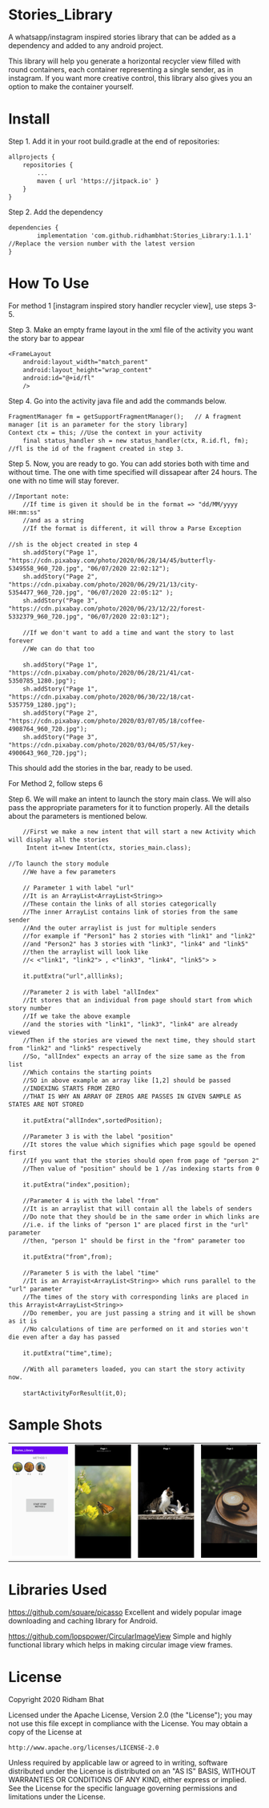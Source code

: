 # Stories_Library
A whatsapp/instagram inspired stories library that can be added as a dependency and added to any android project.

This library will help you generate a horizontal recycler view filled with round containers, each container representing a single sender, as in instagram.
If you want more creative control, this library also gives you an option to make the container yourself.

# Install

Step 1. Add it in your root build.gradle at the end of repositories:

	allprojects {
		repositories {
			...
			maven { url 'https://jitpack.io' }
		}
	}
  
Step 2. Add the dependency

	dependencies {
	        implementation 'com.github.ridhambhat:Stories_Library:1.1.1' //Replace the version number with the latest version
	}

# How To Use

For method 1 [instagram inspired story handler recycler view], use steps 3-5.

Step 3. Make an empty frame layout in the xml file of the activity you want the story bar to appear

	<FrameLayout
		android:layout_width="match_parent"
		android:layout_height="wrap_content"
		android:id="@+id/fl"
        />

Step 4. Go into the activity java file and add the commands below.

	FragmentManager fm = getSupportFragmentManager();   // A fragment manager [it is an parameter for the story library]
	Context ctx = this; //Use the context in your activity
        final status_handler sh = new status_handler(ctx, R.id.fl, fm);   //fl is the id of the fragment created in step 3. 
	
Step 5. Now, you are ready to go. You can add stories both with time and without time. The one with time specified will dissapear after 24 hours. The one with no time will stay forever.

	//Important note:
        //If time is given it should be in the format => "dd/MM/yyyy HH:mm:ss"
        //and as a string
        //If the format is different, it will throw a Parse Exception

	//sh is the object created in step 4
        sh.addStory("Page 1", "https://cdn.pixabay.com/photo/2020/06/28/14/45/butterfly-5349558_960_720.jpg", "06/07/2020 22:02:12");
        sh.addStory("Page 2", "https://cdn.pixabay.com/photo/2020/06/29/21/13/city-5354477_960_720.jpg", "06/07/2020 22:05:12" );
        sh.addStory("Page 3", "https://cdn.pixabay.com/photo/2020/06/23/12/22/forest-5332379_960_720.jpg", "06/07/2020 22:03:12");

        //If we don't want to add a time and want the story to last forever
        //We can do that too

        sh.addStory("Page 1", "https://cdn.pixabay.com/photo/2020/06/28/21/41/cat-5350785_1280.jpg");
        sh.addStory("Page 1", "https://cdn.pixabay.com/photo/2020/06/30/22/18/cat-5357759_1280.jpg");
        sh.addStory("Page 2", "https://cdn.pixabay.com/photo/2020/03/07/05/18/coffee-4908764_960_720.jpg");
        sh.addStory("Page 3", "https://cdn.pixabay.com/photo/2020/03/04/05/57/key-4900643_960_720.jpg");
	
This should add the stories in the bar, ready to be used. 

For Method 2, follow steps 6

Step 6. We will make an intent to launch the story main class. We will also pass the appropriate parameters for it to function properly. All the details about the parameters is mentioned below.
	 
        //First we make a new intent that will start a new Activity which will display all the stories
       	 Intent it=new Intent(ctx, stories_main.class);
	 
	//To launch the story module
        //We have a few parameters

        // Parameter 1 with label "url"
        //It is an ArrayList<ArrayList<String>>
        //These contain the links of all stories categorically
        //The inner ArrayList contains link of stories from the same sender
        //And the outer arraylist is just for multiple senders
        //for example if "Person1" has 2 stories with "link1" and "link2"
        //and "Person2" has 3 stories with "link3", "link4" and "link5"
        //then the arraylist will look like
        //< <"link1", "link2"> , <"link3", "link4", "link5"> >
	
        it.putExtra("url",alllinks);

        //Parameter 2 is with label "allIndex"
        //It stores that an individual from page should start from which story number
        //If we take the above example
        //and the stories with "link1", "link3", "link4" are already viewed
        //Then if the stories are viewed the next time, they should start from "link2" and "link5" respectively
        //So, "allIndex" expects an array of the size same as the from list
        //Which contains the starting points
        //SO in above example an array like [1,2] should be passed
        //INDEXING STARTS FROM ZERO
        //THAT IS WHY AN ARRAY OF ZEROS ARE PASSES IN GIVEN SAMPLE AS STATES ARE NOT STORED
	
        it.putExtra("allIndex",sortedPosition);

        //Parameter 3 is with the label "position"
        //It stores the value which signifies which page sgould be opened first
        //If you want that the stories should open from page of "person 2"
        //Then value of "position" should be 1 //as indexing starts from 0
	
        it.putExtra("index",position);

        //Parameter 4 is with the label "from"
        //It is an arraylist that will contain all the labels of senders
        //Do note that they should be in the same order in which links are
        //i.e. if the links of "person 1" are placed first in the "url" parameter
        //then, "person 1" should be first in the "from" parameter too
	
        it.putExtra("from",from);

        //Parameter 5 is with the label "time"
        //It is an Arrayist<ArrayList<String>> which runs parallel to the "url" parameter
        //The times of the story with corresponding links are placed in this Arrayist<ArrayList<String>>
        //Do remember, you are just passing a string and it will be shown as it is
        //No calculations of time are performed on it and stories won't die even after a day has passed
	
        it.putExtra("time",time);

        //With all parameters loaded, you can start the story activity now.
	
        startActivityForResult(it,0);


# Sample Shots

<table>
  <tr>
    <td><img src="example_images/Screenshot_20200707-171640.png" width=250 /> </td>
    <td><img src="example_images/Screenshot_20200707-160031.png" width=250 /> </td>
    <td><img src="example_images/Screenshot_20200707-160046.png" width=250 /> </td>
    <td><img src="example_images/Screenshot_20200707-160059.png" width=250 /> </td>
  </tr>
 </table>

# Libraries Used

https://github.com/square/picasso
Excellent and widely popular image downloading and caching library for Android.

https://github.com/lopspower/CircularImageView
Simple and highly functional library which helps in making circular image view frames.

# License

Copyright 2020 Ridham Bhat

Licensed under the Apache License, Version 2.0 (the "License");
you may not use this file except in compliance with the License.
You may obtain a copy of the License at

    http://www.apache.org/licenses/LICENSE-2.0

Unless required by applicable law or agreed to in writing, software
distributed under the License is distributed on an "AS IS" BASIS,
WITHOUT WARRANTIES OR CONDITIONS OF ANY KIND, either express or implied.
See the License for the specific language governing permissions and
limitations under the License.

